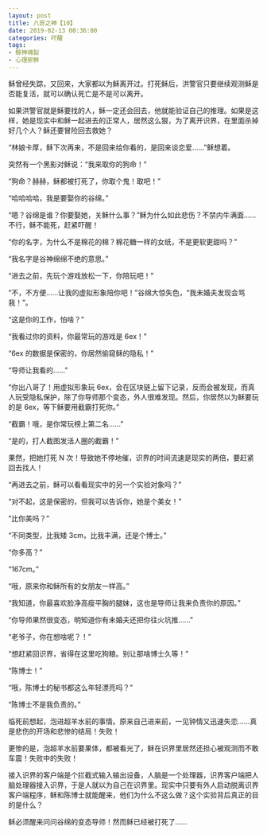 ```yaml
---
layout: post
title: 八哥之神【10】
date: 2019-02-13 00:36:00
categories: 吓醒
tags:
- 鲸神魂裂
- 心理邪稣
---
```

稣曾经失踪，又回来，大家都以为稣离开过。打死稣后，洪警官只要继续观测稣是否能复活，就可以确认死亡是不是可以离开。

如果洪警官就是稣要找的人，稣一定还会回去，他就能验证自己的推理。如果是这样，她是现实中和稣一起进去的正常人，居然这么狠，为了离开识界，在里面杀掉好几个人？稣还要冒险回去救她？

“林娘卡厚，稣下次再来，不是回来给你看的，是回来谈恋爱……”稣想着。

突然有一个黑影对稣说：“我来取你的狗命！”

“狗命？赫赫，稣都被打死了，你取个鬼！取吧！”

“哈哈哈哈，我是要娶你的谷绵。”

“嗯？谷绵是谁？你要娶她，关稣什么事？”稣为什么如此悲伤？不禁内牛满面……不行，稣不能死，赶紧吓醒！

“你的名字，为什么不是棉花的棉？棉花糖一样的女纸，不是更软更甜吗？”

“我名字是谷神绵绵不绝的意思。”

“进去之前，先玩个游戏放松一下，你陪玩吧！”

“不，不方便……让我的虚拟形象陪你吧！”谷绵大惊失色，“我未婚夫发现会骂我！”。

“这是你的工作，怕啥？”

“我看过你的资料，你最常玩的游戏是 6ex！”

“6ex 的数据是保密的，你居然偷窥稣的隐私！”

“导师让我看的……”

“你出八哥了！用虚拟形象玩 6ex，会在区块链上留下记录，反而会被发现，而真人玩受隐私保护，除了你导师那个变态，外人很难发现。然后，你居然以为稣要玩的是 6ex，等下稣要用截霸打死你。”

“截霸！哦，是你常玩榜上第二名……”

“是的，打人截图发活人圈的截霸！”

果然，把她打死 N 次！导致她不停地催，识界的时间流速是现实的两倍，要赶紧回去找人！

“再进去之前，稣可以看看现实中的另一个实验对象吗？”

“对不起，这是保密的，但我可以告诉你，她是个美女！”

“比你美吗？”

“不同类型，比我矮 3cm，比我丰满，还是个博士。”

“你多高？”

“167cm。”

“哦，原来你和稣所有的女朋友一样高。”

“我知道，你最喜欢脸净高瘦平胸的腿妹，这也是导师让我来负责你的原因。”

“你导师果然很变态，明知道你有未婚夫还把你往火坑推……”

“老爷子，你在想啥呢？！”

“想赶紧回识界，省得在这里吃狗粮。别让那啥博士久等！”

“陈博士！”

“哦，陈博士的秘书都这么年轻漂亮吗？”

“陈博士不是我负责的。”

临死前想起，泡进超羊水前的事情。原来自己进来前，一见钟情又迅速失恋……真是悲伤的开场和悲惨的结局！失败！

更惨的是，泡超羊水前要果体，都被看光了，稣在识界里居然还担心被观测而不敢车震！失败中的失败！

接入识界的客户端是个拦截式输入输出设备，人脑是一个处理器，识界客户端把人脑处理器接入识界，于是人就以为自己在识界里。现实中只要有外人启动脱离识界客户端程序，稣和陈博士就能醒来，他们为什么不这么做？这个实验背后真正的目的是什么？

稣必须醒来问问谷绵的变态导师！然而稣已经被打死了……
